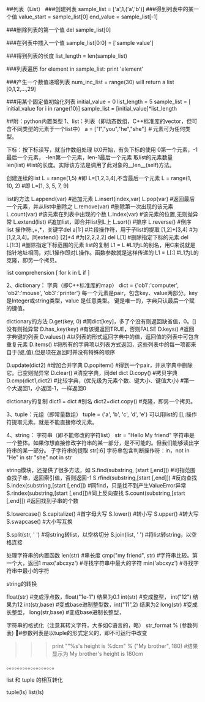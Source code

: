 ##列表（List）
  ###创建列表
  sample_list = ['a',1,('a','b')]
  ###得到列表中的某一个值
  value_start = sample_list[0]
  end_value = sample_list[-1]

  ###删除列表的第一个值
  del sample_list[0]

  ###在列表中插入一个值
  sample_list[0:0] = ['sample value']

  ###得到列表的长度
  list_length = len(sample_list)

  ###列表遍历
  for element in sample_list:
      print 'element' 
    

  ###产生一个数值递增列表
  num_inc_list = range(30)
  will return a list [0,1,2,...,29]

  ###用某个固定值初始化列表
  initial_value = 0 
  list_length = 5
  sample_list = [ initial_value for i in range(10)]
  sample_list = [initial_value]*list_length



##附：python内置类型
1、list：列表（即动态数组，C++标准库的vector，但可含不同类型的元素于一个list中）
a = ["I","you","he","she"]      ＃元素可为任何类型。

下标：按下标读写，就当作数组处理
以0开始，有负下标的使用
0第一个元素，-1最后一个元素，
-len第一个元素，len-1最后一个元素
取list的元素数量                
len(list)   #list的长度。实际该方法是调用了此对象的__len__(self)方法。 

创建连续的list
L = range(1,5)      #即 L=[1,2,3,4],不含最后一个元素
L = range(1, 10, 2) #即 L=[1, 3, 5, 7, 9]

list的方法
L.append(var)   #追加元素
L.insert(index,var)
L.pop(var)      #返回最后一个元素，并从list中删除之
L.remove(var)   #删除第一次出现的该元素
L.count(var)    #该元素在列表中出现的个数
L.index(var)    #该元素的位置,无则抛异常 
L.extend(list)  #追加list，即合并list到L上
L.sort()        #排序
L.reverse()     #倒序
list 操作符:,+,*，关键字del
a[1:]       #片段操作符，用于子list的提取
[1,2]+[3,4] #为[1,2,3,4]。同extend()
[2]*4       #为[2,2,2,2]
del L[1]    #删除指定下标的元素
del L[1:3]  #删除指定下标范围的元素
list的复制
L1 = L      #L1为L的别名，用C来说就是指针地址相同，对L1操作即对L操作。函数参数就是这样传递的
L1 = L[:]   #L1为L的克隆，即另一个拷贝。
        
list comprehension
   [ <expr1> for k in L if <expr2> ]
                
2、dictionary： 字典（即C++标准库的map）
dict = {'ob1':'computer', 'ob2':'mouse', 'ob3':'printer'}
每一个元素是pair，包含key、value两部分。key是Integer或string类型，value 是任意类型。
键是唯一的，字典只认最后一个赋的键值。

dictionary的方法
D.get(key, 0)       #同dict[key]，多了个没有则返回缺省值，0。[]没有则抛异常
D.has_key(key)      #有该键返回TRUE，否则FALSE
D.keys()            #返回字典键的列表
D.values()          #以列表的形式返回字典中的值，返回值的列表中可包含重复元素
D.items()           #将所有的字典项以列表方式返回，这些列表中的每一项都来自于(键,值),但是项在返回时并没有特殊的顺序         

D.update(dict2)     #增加合并字典
D.popitem()         #得到一个pair，并从字典中删除它。已空则抛异常
D.clear()           #清空字典，同del dict
D.copy()            #拷贝字典
D.cmp(dict1,dict2)  #比较字典，(优先级为元素个数、键大小、键值大小)
                    #第一个大返回1，小返回-1，一样返回0
            
dictionary的复制
dict1 = dict        #别名
dict2=dict.copy()   #克隆，即另一个拷贝。

3、tuple：元组（即常量数组）
tuple = ('a', 'b', 'c', 'd', 'e')
可以用list的 [],:操作符提取元素。就是不能直接修改元素。

4、string：     字符串（即不能修改的字符list）
str = "Hello My friend"
字符串是一个整体。如果你想直接修改字符串的某一部分，是不可能的。但我们能够读出字符串的某一部分。
子字符串的提取
str[:6]
字符串包含判断操作符：in，not in
"He" in str
"she" not in str

string模块，还提供了很多方法，如
S.find(substring, [start [,end]]) #可指范围查找子串，返回索引值，否则返回-1
S.rfind(substring,[start [,end]]) #反向查找
S.index(substring,[start [,end]]) #同find，只是找不到产生ValueError异常
S.rindex(substring,[start [,end]])#同上反向查找
S.count(substring,[start [,end]]) #返回找到子串的个数

S.lowercase()
S.capitalize()      #首字母大写
S.lower()           #转小写
S.upper()           #转大写
S.swapcase()        #大小写互换

S.split(str, ' ')   #将string转list，以空格切分
S.join(list, ' ')   #将list转string，以空格连接

处理字符串的内置函数
len(str)                #串长度
cmp("my friend", str)   #字符串比较。第一个大，返回1
max('abcxyz')           #寻找字符串中最大的字符
min('abcxyz')           #寻找字符串中最小的字符

string的转换
            
float(str) #变成浮点数，float("1e-1")  结果为0.1
int(str)        #变成整型，  int("12")  结果为12
int(str,base)   #变成base进制整型数，int("11",2) 结果为2
long(str)       #变成长整型，
long(str,base)  #变成base进制长整型，

字符串的格式化（注意其转义字符，大多如C语言的，略）
str_format % (参数列表) #参数列表是以tuple的形式定义的，即不可运行中改变
>>>print ""%s's height is %dcm" % ("My brother", 180)
          #结果显示为 My brother's height is 180cm

。。。。。。。。。。。。。。。。。。

list 和 tuple 的相互转化

tuple(ls) 
list(ls)
